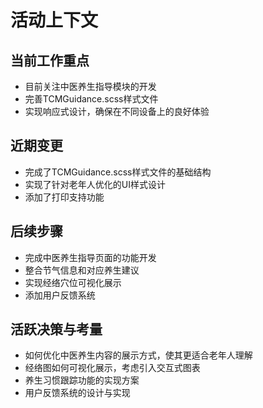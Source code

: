 # 活动上下文

## 当前工作重点
- 目前关注中医养生指导模块的开发
- 完善TCMGuidance.scss样式文件
- 实现响应式设计，确保在不同设备上的良好体验

## 近期变更
- 完成了TCMGuidance.scss样式文件的基础结构
- 实现了针对老年人优化的UI样式设计
- 添加了打印支持功能

## 后续步骤
- 完成中医养生指导页面的功能开发
- 整合节气信息和对应养生建议
- 实现经络穴位可视化展示
- 添加用户反馈系统

## 活跃决策与考量
- 如何优化中医养生内容的展示方式，使其更适合老年人理解
- 经络图如何可视化展示，考虑引入交互式图表
- 养生习惯跟踪功能的实现方案
- 用户反馈系统的设计与实现 